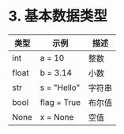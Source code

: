 # 3. 基本数据类型

| 类型 | 示例 | 描述 |
|------|------|------|
| int | a = 10 | 整数 |
| float | b = 3.14 | 小数 |
| str | s = "Hello" | 字符串 |
| bool | flag = True | 布尔值 |
| None | x = None | 空值 |
